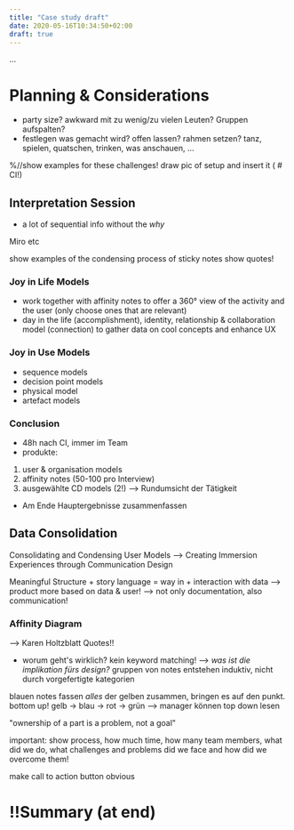 ```yaml
---
title: "Case study draft"
date: 2020-05-16T10:34:50+02:00
draft: true
---
```


...

# Planning & Considerations
- party size? awkward mit zu wenig/zu vielen Leuten? Gruppen aufspalten?
- festlegen was gemacht wird? offen lassen? rahmen setzen? tanz, spielen, quatschen, trinken, was anschauen, ...


%//show examples for these challenges! draw pic of setup and insert it ( # CI!)

## Interpretation Session

- a lot of sequential info without the *why*

Miro etc

 
show examples of the condensing process of sticky notes
show quotes!


### Joy in Life Models
- work together with affinity notes to offer a 360° view of the activity and the user (only choose ones that are relevant)
- day in the life (accomplishment), identity, relationship & collaboration model (connection) to gather data on cool concepts and enhance UX

### Joy in Use Models
- sequence models
- decision point models
- physical model
- artefact models



### Conclusion
- 48h nach CI, immer im Team
- produkte: 
1. user & organisation models
2. affinity notes (50-100 pro Interview)
3. ausgewählte CD models (2!)
--> Rundumsicht der Tätigkeit
- Am Ende Hauptergebnisse zusammenfassen



## Data Consolidation
Consolidating and Condensing User Models --> Creating Immersion Experiences through Communication Design

Meaningful Structure + story language = way in + interaction with data --> product more based on data & user!
--> not only documentation, also communication!

### Affinity Diagram 
--> Karen Holtzblatt Quotes!!
- worum geht's wirklich? kein keyword matching! --> *was ist die implikation fürs design?*
gruppen von notes entstehen induktiv, nicht durch vorgefertigte kategorien

blauen notes fassen *alles* der gelben zusammen, bringen es auf den punkt. bottom up! gelb -> blau -> rot -> grün
--> manager können top down lesen 

"ownership of a part is a problem, not a goal"


important: show process, how much time, how many team members, what did we do, what challenges and problems did we face and how did we overcome them!

make call to action button obvious


# !!Summary (at end) 
